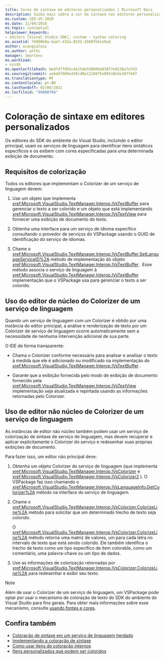 ```yaml
---
title: Cores de sintaxe em editores personalizados | Microsoft Docs
description: Saiba mais sobre a cor da sintaxe nos editores personalizados do SDK do ambiente do Visual Studio, que exibe as cores especificadas para uma determinada exibição de documento.
ms.custom: SEO-VS-2020
ms.date: 11/04/2016
ms.topic: conceptual
helpviewer_keywords:
- editors [Visual Studio SDK], custom - syntax coloring
ms.assetid: 74900b9a-baef-432a-8231-4568fb5e19ad
author: acangialosi
ms.author: anthc
manager: jmartens
ms.workload:
- vssdk
ms.openlocfilehash: bedfdffd91c4e15de556609a030f7e0238a7e7d3
ms.sourcegitcommit: ae6d47b09a439cd0e13180f5e89510e3e347fd47
ms.translationtype: MT
ms.contentlocale: pt-BR
ms.lasthandoff: 02/08/2021
ms.locfileid: "99880704"
---
```

# <a name="syntax-coloring-in-custom-editors"></a>Coloração de sintaxe em editores personalizados
Os editores do SDK do ambiente do Visual Studio, incluindo o editor principal, usam os serviços de linguagem para identificar itens sintáticos específicos e os exibem com cores especificadas para uma determinada exibição de documento.

## <a name="colorization-requirements"></a>Requisitos de colorização
 Todos os editores que implementam o Colorizer de um serviço de linguagem devem:

1. Use um objeto que implementa <xref:Microsoft.VisualStudio.TextManager.Interop.IVsTextBuffer> para gerenciar o texto a ser colorido e um objeto que está implementando <xref:Microsoft.VisualStudio.TextManager.Interop.IVsTextView> para fornecer uma exibição de documento do texto.

2. Obtenha uma interface para um serviço de idioma específico consultando o provedor de serviços do VSPackage usando o GUID de identificação do serviço de idiomas.

3. Chame o <xref:Microsoft.VisualStudio.TextManager.Interop.IVsTextBuffer.SetLanguageServiceID%2A> método de implementação do objeto <xref:Microsoft.VisualStudio.TextManager.Interop.IVsTextBuffer> . Esse método associa o serviço de linguagem à <xref:Microsoft.VisualStudio.TextManager.Interop.IVsTextBuffer> implementação que o VSPackage usa para gerenciar o texto a ser colorido.

## <a name="core-editor-usage-of-a-language-services-colorizer"></a>Uso do editor de núcleo do Colorizer de um serviço de linguagem
 Quando um serviço de linguagem com um Colorizer é obtido por uma instância do editor principal, a análise e renderização de texto por um Colorizer de serviço de linguagem ocorre automaticamente sem a necessidade de nenhuma intervenção adicional de sua parte.

 O IDE de forma transparente:

- Chama o Colorizer conforme necessário para analisar e analisar o texto à medida que ele é adicionado ou modificado na implementação do <xref:Microsoft.VisualStudio.TextManager.Interop.IVsTextBuffer> .

- Garante que a exibição fornecida pelo modo de exibição de documento fornecido pela <xref:Microsoft.VisualStudio.TextManager.Interop.IVsTextView> implementação seja atualizada e repintada usando as informações retornadas pelo Colorizer.

## <a name="non-core-editor-usage-of-a-language-services-colorizer"></a>Uso de editor não núcleo de Colorizer de um serviço de linguagem
 As instâncias de editor não núcleo também podem usar um serviço de colorização de sintaxe de serviço de linguagem, mas devem recuperar e aplicar explicitamente o Colorizer do serviço e redesenhar suas próprias exibições de documento.

 Para fazer isso, um editor não principal deve:

1. Obtenha um objeto Colorizer do serviço de linguagem (que implementa <xref:Microsoft.VisualStudio.TextManager.Interop.IVsColorizer> e <xref:Microsoft.VisualStudio.TextManager.Interop.IVsColorizer2> ). O VSPackage faz isso chamando o <xref:Microsoft.VisualStudio.TextManager.Interop.IVsLanguageInfo.GetColorizer%2A> método na interface do serviço de linguagem.

2. Chame o <xref:Microsoft.VisualStudio.TextManager.Interop.IVsColorizer.ColorizeLine%2A> método para solicitar que um determinado trecho de texto seja colorido.

     O <xref:Microsoft.VisualStudio.TextManager.Interop.IVsColorizer.ColorizeLine%2A> método retorna uma matriz de valores, um para cada letra no intervalo de texto que está sendo colorido. Ele também identifica o trecho de texto como um tipo específico de item colorable, como um comentário, uma palavra-chave ou um tipo de dados.

3. Use as informações de colorização retornadas por <xref:Microsoft.VisualStudio.TextManager.Interop.IVsColorizer.ColorizeLine%2A> para redesenhar e exibir seu texto.

> [!NOTE]
> Além de usar o Colorizer de um serviço de linguagem, um VSPackage pode optar por usar o mecanismo de coloração de texto do SDK do ambiente do Visual Studio para fins gerais. Para obter mais informações sobre esse mecanismo, consulte [usando fontes e cores](/previous-versions/visualstudio/visual-studio-2015/extensibility/using-fonts-and-colors?preserve-view=true&view=vs-2015).

## <a name="see-also"></a>Confira também

- [Coloração de sintaxe em um serviço de linguagem herdado](../extensibility/internals/syntax-coloring-in-a-legacy-language-service.md)
- [Implementando a coloração de sintaxe](../extensibility/internals/implementing-syntax-coloring.md)
- [Como usar itens de coloração internos](../extensibility/internals/how-to-use-built-in-colorable-items.md)
- [Itens personalizados que podem ser coloridos](../extensibility/internals/custom-colorable-items.md)